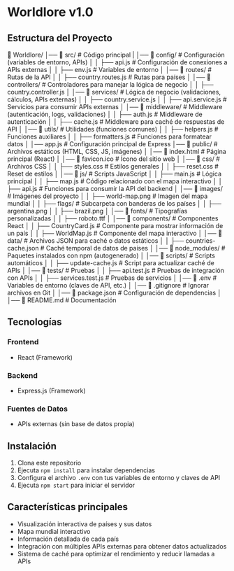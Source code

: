 # Worldlore v1.0

## Estructura del Proyecto

📁 Worldlore/
│── 📁 src/                 # Código principal
|   │── 📁 config/          # Configuración (variables de entorno, APIs)
│   │   ├── api.js          # Configuración de conexiones a APIs externas
│   │   ├── env.js          # Variables de entorno
│   │── 📁 routes/          # Rutas de la API
│   │   ├── country.routes.js # Rutas para países
│   │── 📁 controllers/     # Controladores para manejar la lógica de negocio
│   │   ├── country.controller.js
│   │── 📁 services/        # Lógica de negocio (validaciones, cálculos, APIs externas)
│   │   ├── country.service.js
│   │   ├── api.service.js  # Servicios para consumir APIs externas
│   │── 📁 middleware/      # Middleware (autenticación, logs, validaciones)
│   │   ├── auth.js         # Middleware de autenticación
│   │   ├── cache.js        # Middleware para caché de respuestas de API
│   │── 📁 utils/           # Utilidades (funciones comunes)
│   │   ├── helpers.js      # Funciones auxiliares
│   │   ├── formatters.js   # Funciones para formatear datos
│   │── app.js              # Configuración principal de Express
│── 📁 public/              # Archivos estáticos (HTML, CSS, JS, imágenes)
│   │── 📄 index.html       # Página principal (React)
│   │── 📄 favicon.ico      # Ícono del sitio web
│   │── 📁 css/             # Archivos CSS
│   │   ├── styles.css      # Estilos generales
│   │   ├── reset.css       # Reset de estilos
│   │── 📁 js/              # Scripts JavaScript
│   │   ├── main.js         # Lógica principal
│   │   ├── map.js          # Código relacionado con el mapa interactivo
│   │   ├── api.js          # Funciones para consumir la API del backend
│   │── 📁 images/          # Imágenes del proyecto
│   │   ├── world-map.png   # Imagen del mapa mundial
│   │   ├── flags/          # Subcarpeta con banderas de los países
│   │       ├── argentina.png
│   │       ├── brazil.png
│   │── 📁 fonts/           # Tipografías personalizadas
│   │   ├── roboto.ttf
│   │── 📁 components/      # Componentes React
│   │   ├── CountryCard.js  # Componente para mostrar información de un país
│   │   ├── WorldMap.js     # Componente del mapa interactivo
│   │── 📁 data/                # Archivos JSON para caché o datos estáticos
│   │   ├── countries-cache.json # Caché temporal de datos de países
│   │── 📁 node_modules/        # Paquetes instalados con npm (autogenerado)
│   │── 📁 scripts/             # Scripts automáticos
│   │   ├── update-cache.js     # Script para actualizar caché de APIs
│   │── 📁 tests/               # Pruebas
│   │   ├── api.test.js         # Pruebas de integración con APIs
│   │   ├── services.test.js    # Pruebas de servicios
│   │── 📄 .env                 # Variables de entorno (claves de API, etc.)
│   │── 📄 .gitignore           # Ignorar archivos en Git
│   │── 📄 package.json         # Configuración de dependencias
│   │── 📄 README.md            # Documentación

## Tecnologías

### Frontend
- React (Framework)

### Backend
- Express.js (Framework)

### Fuentes de Datos
- APIs externas (sin base de datos propia)

## Instalación

1. Clona este repositorio
2. Ejecuta `npm install` para instalar dependencias
3. Configura el archivo `.env` con tus variables de entorno y claves de API
4. Ejecuta `npm start` para iniciar el servidor

## Características principales

- Visualización interactiva de países y sus datos
- Mapa mundial interactivo
- Información detallada de cada país
- Integración con múltiples APIs externas para obtener datos actualizados
- Sistema de caché para optimizar el rendimiento y reducir llamadas a APIs